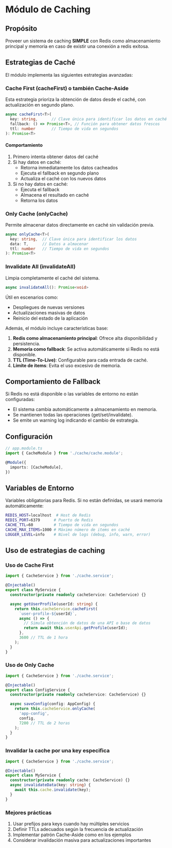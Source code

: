# Módulo de Caching

## Propósito
Proveer un sistema de caching <strong>SIMPLE</strong> con Redis como almacenamiento principal y memoria en caso de existir una conexión a redis exitosa.

## Estrategias de Caché
El módulo implementa las siguientes estrategias avanzadas:

### Cache First (cacheFirst) o también Cache-Aside
Esta estrategia prioriza la obtención de datos desde el caché, con actualización en segundo plano.

```typescript
async cacheFirst<T>(
  key: string,      // Clave única para identificar los datos en caché
  fallback: () => Promise<T>, // Función para obtener datos frescos
  ttl: number       // Tiempo de vida en segundos
): Promise<T>
```

#### Comportamiento
1. Primero intenta obtener datos del caché
2. Si hay datos en caché:
   - Retorna inmediatamente los datos cacheados
   - Ejecuta el fallback en segundo plano
   - Actualiza el caché con los nuevos datos
3. Si no hay datos en caché:
   - Ejecuta el fallback
   - Almacena el resultado en caché
   - Retorna los datos

### Only Cache (onlyCache)
Permite almacenar datos directamente en caché sin validación previa.

```typescript
async onlyCache<T>(
  key: string,  // Clave única para identificar los datos
  data: T,      // Datos a almacenar
  ttl: number   // Tiempo de vida en segundos
): Promise<T>
```

### Invalidate All (invalidateAll)
Limpia completamente el caché del sistema.

```typescript
async invalidateAll(): Promise<void>
```

Útil en escenarios como:
- Despliegues de nuevas versiones
- Actualizaciones masivas de datos
- Reinicio del estado de la aplicación

Además, el módulo incluye características base:
1. **Redis como almacenamiento principal**: Ofrece alta disponibilidad y persistencia.
2. **Memoria como fallback**: Se activa automáticamente si Redis no está disponible.
3. **TTL (Time-To-Live)**: Configurable para cada entrada de caché.
4. **Límite de items**: Evita el uso excesivo de memoria.

## Comportamiento de Fallback

Si Redis no está disponible o las variables de entorno no están configuradas:
- El sistema cambia automáticamente a almacenamiento en memoria.
- Se mantienen todas las operaciones (get/set/invalidate).
- Se emite un warning log indicando el cambio de estrategia.

## Configuración
```typescript
// app.module.ts
import { CacheModule } from './cache/cache.module';

@Module({
  imports: [CacheModule],
})
```

## Variables de Entorno
Variables obligatorias para Redis. Si no están definidas, se usará memoria automáticamente:

```bash
REDIS_HOST=localhost  # Host de Redis
REDIS_PORT=6379      # Puerto de Redis
CACHE_TTL=60         # Tiempo de vida en segundos
CACHE_MAX_ITEMS=1000 # Máximo número de items en caché
LOGGER_LEVEL=info    # Nivel de logs (debug, info, warn, error)
```

## Uso de estrategias de caching

### Uso de Cache First
```typescript
import { CacheService } from './cache.service';

@Injectable()
export class MyService {
  constructor(private readonly cacheService: CacheService) {}

  async getUserProfile(userId: string) {
    return this.cacheService.cacheFirst(
      `user-profile-${userId}`,
      async () => {
        // Simula obtención de datos de una API o base de datos
        return await this.userApi.getProfile(userId);
      },
      3600 // TTL de 1 hora
    );
  }
}
```

### Uso de Only Cache
```typescript
import { CacheService } from './cache.service';

@Injectable()
export class ConfigService {
  constructor(private readonly cacheService: CacheService) {}

  async saveConfig(config: AppConfig) {
    return this.cacheService.onlyCache(
      'app-config',
      config,
      7200 // TTL de 2 horas
    );
  }
}
```
### Invalidar la cache por una key especifica
```typescript
import { CacheService } from './cache.service';

@Injectable()
export class MyService {
  constructor(private readonly cache: CacheService) {}
  async invalidateData(key: string) {
    await this.cache.invalidate(key);
  }
}
```

### Mejores prácticas
1. Usar prefijos para keys cuando hay múltiples servicios
2. Definir TTLs adecuados según la frecuencia de actualización
3. Implementar patrón Cache-Aside como en los ejemplos
4. Considerar invalidación masiva para actualizaciones importantes
